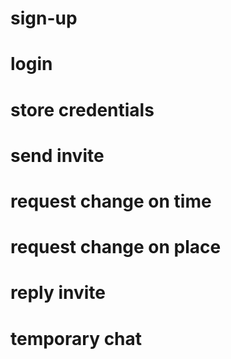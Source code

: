 # sign-up
# login
# store credentials
# send invite
# request change on time
# request change on place
# reply invite
# temporary chat

